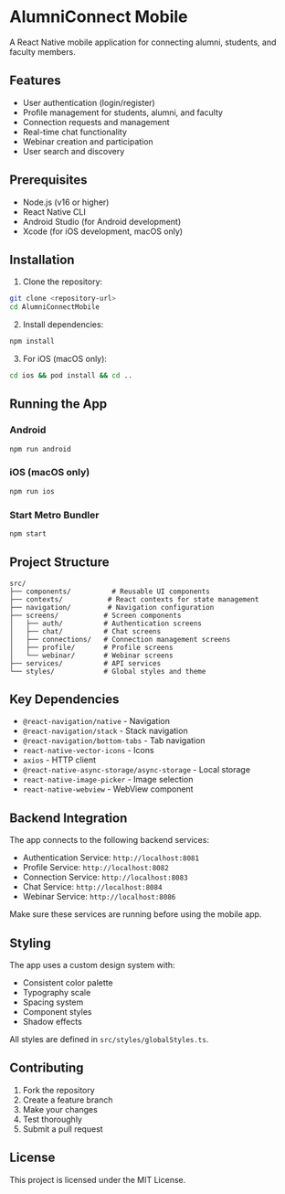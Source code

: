 # AlumniConnect Mobile

A React Native mobile application for connecting alumni, students, and faculty members.

## Features

- User authentication (login/register)
- Profile management for students, alumni, and faculty
- Connection requests and management
- Real-time chat functionality
- Webinar creation and participation
- User search and discovery

## Prerequisites

- Node.js (v16 or higher)
- React Native CLI
- Android Studio (for Android development)
- Xcode (for iOS development, macOS only)

## Installation

1. Clone the repository:
```bash
git clone <repository-url>
cd AlumniConnectMobile
```

2. Install dependencies:
```bash
npm install
```

3. For iOS (macOS only):
```bash
cd ios && pod install && cd ..
```

## Running the App

### Android
```bash
npm run android
```

### iOS (macOS only)
```bash
npm run ios
```

### Start Metro Bundler
```bash
npm start
```

## Project Structure

```
src/
├── components/          # Reusable UI components
├── contexts/           # React contexts for state management
├── navigation/         # Navigation configuration
├── screens/           # Screen components
│   ├── auth/          # Authentication screens
│   ├── chat/          # Chat screens
│   ├── connections/   # Connection management screens
│   ├── profile/       # Profile screens
│   └── webinar/       # Webinar screens
├── services/          # API services
└── styles/            # Global styles and theme
```

## Key Dependencies

- `@react-navigation/native` - Navigation
- `@react-navigation/stack` - Stack navigation
- `@react-navigation/bottom-tabs` - Tab navigation
- `react-native-vector-icons` - Icons
- `axios` - HTTP client
- `@react-native-async-storage/async-storage` - Local storage
- `react-native-image-picker` - Image selection
- `react-native-webview` - WebView component

## Backend Integration

The app connects to the following backend services:
- Authentication Service: `http://localhost:8081`
- Profile Service: `http://localhost:8082`
- Connection Service: `http://localhost:8083`
- Chat Service: `http://localhost:8084`
- Webinar Service: `http://localhost:8086`

Make sure these services are running before using the mobile app.

## Styling

The app uses a custom design system with:
- Consistent color palette
- Typography scale
- Spacing system
- Component styles
- Shadow effects

All styles are defined in `src/styles/globalStyles.ts`.

## Contributing

1. Fork the repository
2. Create a feature branch
3. Make your changes
4. Test thoroughly
5. Submit a pull request

## License

This project is licensed under the MIT License.